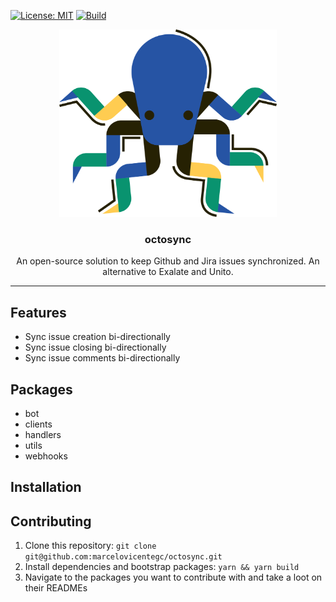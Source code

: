 [![License: MIT](https://img.shields.io/github/license/marcelovicentegc/octosync)](LICENSE)
[![Build](https://github.com/marcelovicentegc/octosync/actions/workflows/build.yml/badge.svg)](https://github.com/marcelovicentegc/octosync/actions/workflows/build.yml)

<p align="center">
  <img alt="octosync logo" src="./assets/octosync.png" height="300" />
  <h3 align="center">octosync</h3>
  <p align="center">An open-source solution to keep Github and Jira issues synchronized. An alternative to Exalate and Unito.</p>
</p>

---

## Features

- Sync issue creation bi-directionally
- Sync issue closing bi-directionally
- Sync issue comments bi-directionally

## Packages

- bot
- clients
- handlers
- utils
- webhooks

## Installation

## Contributing

1. Clone this repository: `git clone git@github.com:marcelovicentegc/octosync.git`
2. Install dependencies and bootstrap packages: `yarn && yarn build`
3. Navigate to the packages you want to contribute with and take a loot on their READMEs
